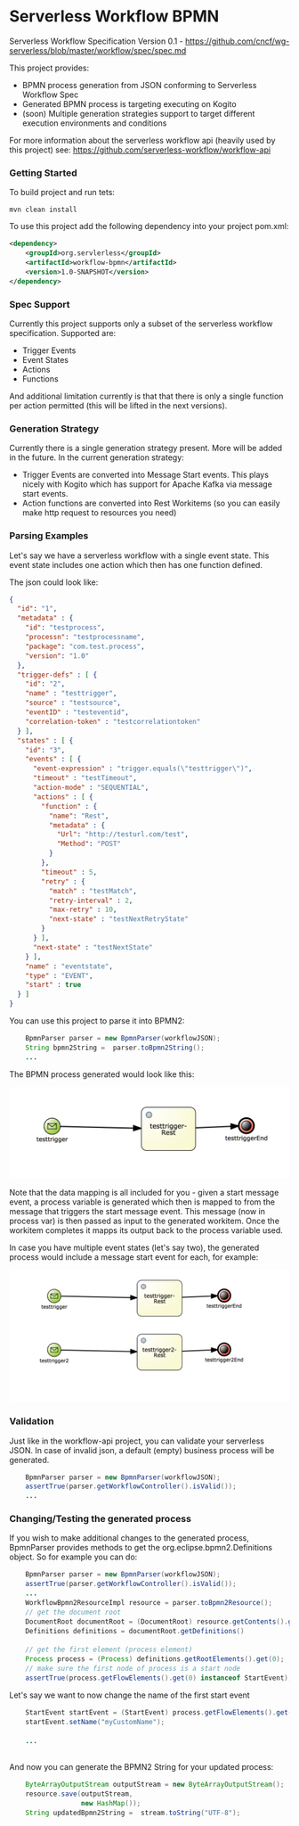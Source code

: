 # Serverless Workflow BPMN

Serverless Workflow Specification Version 0.1 - https://github.com/cncf/wg-serverless/blob/master/workflow/spec/spec.md

This project provides:

-   BPMN process generation from JSON conforming to Serverless Workflow Spec
-   Generated BPMN process is targeting executing on Kogito
-   (soon) Multiple generation strategies support to target different execution 
environments and conditions

For more information about the serverless workflow api (heavily used by this project) see:
https://github.com/serverless-workflow/workflow-api

### Getting Started

To build project and run tets:

```
mvn clean install
```

To use this project add the following dependency into your project pom.xml:

```xml
<dependency>
    <groupId>org.servlerless</groupId>
    <artifactId>workflow-bpmn</artifactId>
    <version>1.0-SNAPSHOT</version>
</dependency>
```
### Spec Support
Currently this project supports only a subset of the serverless workflow specification.
Supported are:
* Trigger Events
* Event States
* Actions
* Functions

And additional limitation currently is that that there is only a single function per
action permitted (this will be lifted in the next versions).

### Generation Strategy
Currently there is a single generation strategy present. More will be added in the future.
In the current generation strategy:

* Trigger Events are converted into Message Start events. This plays nicely with Kogito
which has support for Apache Kafka via message start events.
* Action functions are converted into Rest Workitems (so you can easily make http request to resources you need)

### Parsing Examples

Let's say we have a serverless workflow with a single event state. This event state 
includes one action which then has one function defined. 

The json could look like:

```json
{
  "id": "1",
  "metadata" : {
    "id": "testprocess",
    "processn": "testprocessname",
    "package": "com.test.process",
    "version": "1.0"
  },
  "trigger-defs" : [ {
    "id": "2",
    "name" : "testtrigger",
    "source" : "testsource",
    "eventID" : "testeventid",
    "correlation-token" : "testcorrelationtoken"
  } ],
  "states" : [ {
    "id": "3",
    "events" : [ {
      "event-expression" : "trigger.equals(\"testtrigger\")",
      "timeout" : "testTimeout",
      "action-mode" : "SEQUENTIAL",
      "actions" : [ {
        "function" : {
          "name": "Rest",
          "metadata" : {
            "Url": "http://testurl.com/test",
            "Method": "POST"
          }
        },
        "timeout" : 5,
        "retry" : {
          "match" : "testMatch",
          "retry-interval" : 2,
          "max-retry" : 10,
          "next-state" : "testNextRetryState"
        }
      } ],
      "next-state" : "testNextState"
    } ],
    "name" : "eventstate",
    "type" : "EVENT",
    "start" : true
  } ]
}
```

You can use this project to parse it into BPMN2:

```java
    BpmnParser parser = new BpmnParser(workflowJSON);
    String bpmn2String =  parser.toBpmn2String();
    ...
```

The BPMN process generated would look like this:


![Generated process 1](img/oneeventstatewithfunction.png)

Note that the data mapping is all included for you - given a start message event, a process variable
is generated which then is mapped to from the message that triggers the start message event.
This message (now in process var) is then passed as input to the generated workitem.
Once the workitem completes it mapps its output back to the process variable used.


In case you have multiple event states (let's say two), the generated process would include a message 
start event for each, for example:

![Generated process 2](img/twoeventstateswithfunction.png)

### Validation

Just like in the workflow-api project, you can validate your serverless JSON. 
In case of invalid json, a default (empty) business process will be generated.

```java
    BpmnParser parser = new BpmnParser(workflowJSON);
    assertTrue(parser.getWorkflowController().isValid());
    ...
```

### Changing/Testing the generated process

If you wish to make additional changes to the generated process, BpmnParser provides methods to 
get the org.eclipse.bpmn2.Definitions object. So for example you can do:

```java
    BpmnParser parser = new BpmnParser(workflowJSON);
    assertTrue(parser.getWorkflowController().isValid());
    ...
    WorkflowBpmn2ResourceImpl resource = parser.toBpmn2Resource();
    // get the document root
    DocumentRoot documentRoot = (DocumentRoot) resource.getContents().get(0);
    Definitions definitions = documentRoot.getDefinitions()
    
    // get the first element (process element)
    Process process = (Process) definitions.getRootElements().get(0);
    // make sure the first node of process is a start node
    assertTrue(process.getFlowElements().get(0) instanceof StartEvent);
```

Let's say we want to now change the name of the first start event

```java
    StartEvent startEvent = (StartEvent) process.getFlowElements().get(0);
    startEvent.setName("myCustomName");
    
    ...
    
```

And now you can generate the BPMN2 String for your updated process:

```java
    ByteArrayOutputStream outputStream = new ByteArrayOutputStream();
    resource.save(outputStream,
                  new HashMap());
    String updatedBpmn2String =  stream.toString("UTF-8");
    
```

